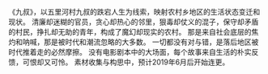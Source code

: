 《九叔》，以五里河村九叔的跌宕人生为线索，映射农村乡地区的生活状态变迁和现状。 清廉却迷糊的官员，贪心却热心的邻里，狠毒却仗义的混子，保守却矛盾的村民，挣扎却无助的青年，构成了魔幻却现实的农村。 那是来自社会底层的焦灼和呐喊，那是被时代和潮流忽略的大多数。 一切都没有对与错，是落后地区被时代推着走的必然摩擦。 没有电影剧本中的大场面，每个故事来自生活的朴实反馈，可恨却又可怜。 素材收集与构思中，预计2019年6月后开始连更。 